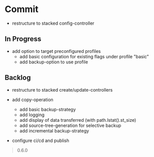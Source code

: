 # Commit

- restructure to stacked config-controller

## In Progress

- add option to target preconfigured profiles
  - add basic configuration for existing flags under profile "basic"
  - add backup-option to use profile

## Backlog

- restructure to stacked create/update-controllers

- add copy-operation
  - add basic backup-strategy
  - add logging
  - add display of data transferred (with path.lstat().st_size)
  - add source-tree-generation for selective backup
  - add incremental backup-strategy

- configure ci/cd and publish

> 0.6.0
